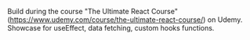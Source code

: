 Build during the course "The Ultimate React Course" (https://www.udemy.com/course/the-ultimate-react-course/) on Udemy.
 Showcase for useEffect, data fetching, custom hooks functions.
